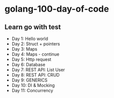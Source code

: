 # golang-100-day-of-code
## Learn go with test
- Day 1: Hello world
- Day 2: Struct + pointers
- Day 3: Maps
- Day 4: Maps - continue
- Day 5: Http request 
- Day 6: Database
- Day 7: REST API: List User
- Day 8: REST API: CRUD
- Day 9: GENERICS
- Day 10: DI & Mocking
- Day 11: Concurrency
